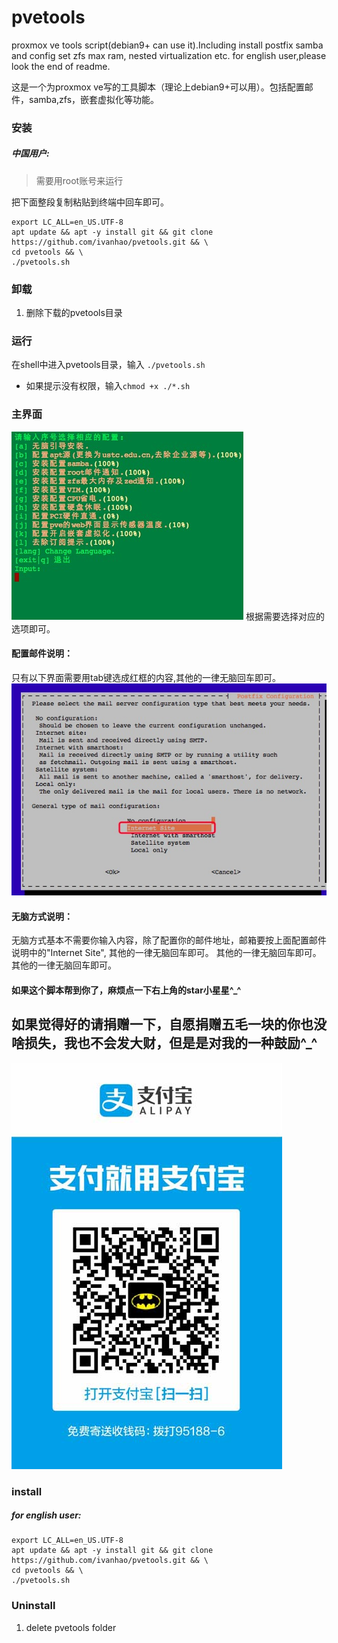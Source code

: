 # pvetools
proxmox ve tools script(debian9+ can use it).Including install postfix samba and config set zfs max ram, nested virtualization etc.
for english user,please look the end of readme.

这是一个为proxmox ve写的工具脚本（理论上debian9+可以用）。包括配置邮件，samba,zfs，嵌套虚拟化等功能。


### 安装

##### 中国用户:

> 需要用root账号来运行

把下面整段复制粘贴到终端中回车即可。
```
export LC_ALL=en_US.UTF-8
apt update && apt -y install git && git clone https://github.com/ivanhao/pvetools.git && \
cd pvetools && \
./pvetools.sh
```
### 卸载
1. 删除下载的pvetools目录


### 运行

在shell中进入pvetools目录，输入
`
./pvetools.sh
`
* 如果提示没有权限，输入`chmod +x ./*.sh`

### 主界面

![main](./main.png)
根据需要选择对应的选项即可。

#### 配置邮件说明：

只有以下界面需要用tab键选成红框的内容,其他的一律无脑回车即可。
![mail](./mail.png)

#### 无脑方式说明：

无脑方式基本不需要你输入内容，除了配置你的邮件地址，邮箱要按上面配置邮件说明中的"Internet Site", 
其他的一律无脑回车即可。
其他的一律无脑回车即可。
其他的一律无脑回车即可。

#### 如果这个脚本帮到你了，麻烦点一下右上角的star小星星^_^

## 如果觉得好的请捐赠一下，自愿捐赠五毛一块的你也没啥损失，我也不会发大财，但是是对我的一种鼓励^_^
![pay](./pay.jpg)

### install

##### for english user:

```
export LC_ALL=en_US.UTF-8
apt update && apt -y install git && git clone https://github.com/ivanhao/pvetools.git && \
cd pvetools && \
./pvetools.sh
```

### Uninstall 
1. delete pvetools folder




